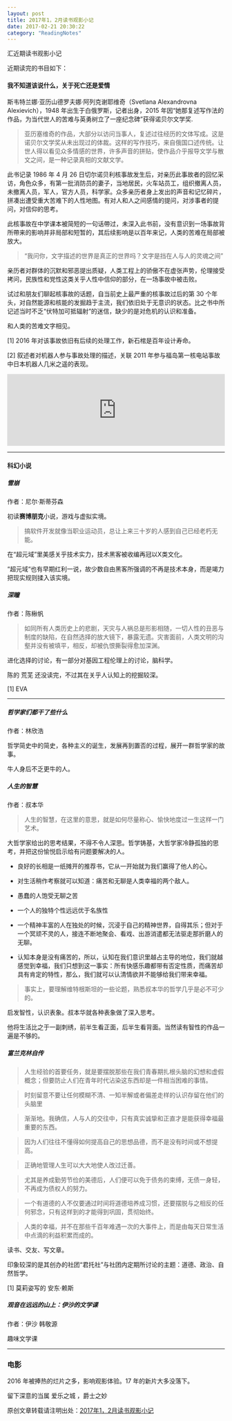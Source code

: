 ```yaml
---
layout: post
title: 2017年1，2月读书观影小记
date: 2017-02-21 20:30:22
category: "ReadingNotes"
---
```


汇近期读书观影小记

近期读完的书目如下：

#### 我不知道该说什么，关于死亡还是爱情

斯韦特兰娜·亚历山德罗夫娜·阿列克谢耶维奇（Svetlana Alexandrovna Alexievich），1948 年出生于白俄罗斯，记者出身，2015 年因“她那复述写作法的作品，为当代世人的苦难与英勇树立了一座纪念碑”获得诺贝尔文学奖.

>亚历塞维奇的作品，大部分以访问当事人，复述过往经历的文体写成。这是诺贝尔文学奖从未出现过的体裁。这样的写作技巧，来自俄国口述传统。让世人得以看见众多情感的世界，许多声音的拼贴，使作品介乎报导文学与散文之间，是一种记录真相的文献文学。

此书记录 1986 年 4 月 26 日切尔诺贝利核事故发生后，对亲历此事故者的回忆采访，角色众多，有第一批消防员的妻子，当地居民，火车站员工，组织撤离人员，未撤离人员，军人，官方人员，科学家。众多亲历者身上发出的声音和记忆碎片，拼凑出遭受重大苦难下的人性地图。有对人和人之间感情的提问，对涉事者的提问，对信仰的思考。

此核事故在中学课本被简短的一句话帶过，未深入此书前，没有意识到一场事故背所帶来的影响并非局部和短暂的，其后续影响是以百年来记，人类的苦难在局部被放大。

>“我问你，文字描述的世界是真正的世界吗？文字是挡在人与人的灵魂之间”

亲历者对群体的沉默和邪恶提出质疑，人类工程上的骄傲不在虚张声势，伦理接受拷问，民族性和党性这类关乎人性中信仰的部分，在一场事故中被击败。

试过和朋友们聊起核事故的话题，自当前史上最严重的核事故过后的第 30 个年头，对自然能源和核能的发掘趋于主流，我们依旧处于无意识的状态。比之书中所记述当时不乏“伏特加可抵辐射”的迷信，缺少的是对危机的认识和准备。

和人类的苦难文字相见。

[1] 2016 年对该事故依旧有后续的处理工作，新石棺是百年设计寿命。

[2] 叙述者对机器人参与事故处理的描述，关联 2011 年参与福岛第一核电站事故中日本机器人几米之遥的表现。

<iframe width="100%" height="166" scrolling="no" frameborder="no" src="https://w.soundcloud.com/player/?url=https%3A//api.soundcloud.com/tracks/227482447&amp;color=ff5500"></iframe>


------

#### 科幻小说 

##### 雪崩

作者：尼尔·斯蒂芬森

初读**赛博朋克**小说，游戏与虚拟实境。

> 搞软件开发就像当职业运动员，总让上来三十岁的人感到自己已经老朽无能。

在“超元域”里美感关乎技术实力，技术黑客被收编再冠以X类文化。

“超元域“也有早期红利一说，故少数自由黑客所强调的不再是技术本身，而是竭力把现实规则揉入该实境。


##### 深瞳

作者：陈楸帆

>如同所有人类历史上的悲剧，天灾与人祸总是形影相随，一切人性的丑恶与制度的缺陷，在自然选择的放大镜下，暴露无遗。灾害面前，人类文明的沟壑并没有被填平，相反，却被仇恨撕裂得愈加深渊。

进化选择的讨论，有一部分对基因工程伦理上的讨论，脑科学。

陈的 荒芜 还没读完，不过其在关乎人认知上的挖掘较深。

[1] EVA 

------

##### 哲学家们都干了些什么 

作者：林欣浩

哲学简史中的简史，各种主义的诞生，发展再到置否的过程，展开一群哲学家的故事。

牛人身后不乏更牛的人。

##### 人生的智慧 

作者：叔本华

>人生的智慧，在这里的意思，就是如何尽量称心、愉快地度过一生这样一门艺术。

大哲学家给出的思考结果，不得不令人深思。哲学铸基，大哲学家冷静孤独的思考，并把这份愉悦启示给有问题要解决的人。

- 良好的长相是一纸摊开的推荐书，它从一开始就为我们赢得了他人的心。

- 对生活稍作考察就可以知道：痛苦和无聊是人类幸福的两个敌人。

- 愚蠢的人饱受无聊之苦

- 一个人的独特个性远远优于名族性

- 一个精神丰富的人在独处的时候，沉浸于自己的精神世界，自得其乐；但对于一个冥顽不灵的人，接连不断地聚会、看戏、出游消遣都无法驱走那折磨人的无聊。

- 认知本身是没有痛苦的，所以，认知在我们意识里越占主导的地位，我们就越感觉到幸福，我们只想到这一事实：所有快感乐趣都带有否定性质，而痛苦却具有肯定的特性，那么，我们就可以认清情欲并不能够给我们带来幸福。

>事实上，要理解维特根斯坦的一些论题，熟悉叔本华的哲学几乎是必不可少的。

启发智性，认识表象。叔本华就各种表象做了深入思考。

他将生活比之于一副刺绣，前半生看正面，后半生看背面。当然读有智性的作品一遍是不够的。


##### 富兰克林自传 

> 人生经验的首要任务，就是要摆脱那些在我们青春期扎根头脑的幻想和虚假概念；但要防止人们在青年时代沾染这东西却是一件相当困难的事情。

> 时刻留意不要让任何模糊不清、一知半解或者偏差走样的认识存留在他们的头脑里

> 渐渐地。我确信，人与人的交往中，只有真实诚挚和正直才是能获得幸福最重要的东西。

> 因为人们往往不懂得如何提高自己的思想品德，而不是没有时间或不想提高。

> 正确地管理人生可以大大地使人改过迁善。

> 尤其是养成勤劳节俭的美德后，人们便可以免于债务的束缚，无债一身轻，不再成为债权人的努力。

> 一个有道德的人不仅要通过时间将道德培养成习惯，还要摆脱与之相反的任何邪念，只有这样到的才能得到巩固，贯彻始终。

> 人类的幸福，并不在那些千百年难遇一次的大事件上，而是由每天日常生活中点滴的利益积累而成的。


读书、交友、写文章。

印象较深的是其创办的社团“君托社”与社团内定期所讨论的主题：道德、政治、自然哲学。

[1] 莫莉姿写的 安东·赖斯 

##### 观音在远远的山上：伊沙的文学课 

作者：伊沙 韩敬源

趣味文学课

------

### 电影

2016 年被捧热的烂片之多，影响观影体验。17 年的新片大多没落下。

留下深意的当属  爱乐之城 ，爵士之妙


原创文章转载请注明出处：[2017年1，2月读书观影小记](https://unclethree.github.io/readingnotes/2017/02/21/artice-for-the-daily-album.html)
